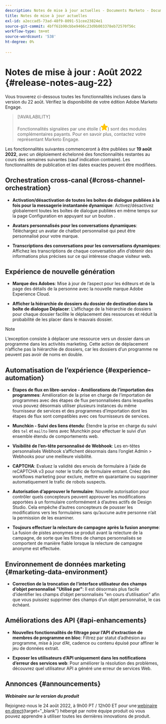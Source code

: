 ```yaml
---
description: Notes de mise à jour actuelles - Documents Marketo - Documentation du produit
title: Notes de mise à jour actuelles
exl-id: a2eccad5-73ad-48f9-8091-51cee23824e1
source-git-commit: 4bff61b90cbbe9466c23d9b003378eb72570f56c
workflow-type: tm+mt
source-wordcount: '538'
ht-degree: 0%

---
```


# Notes de mise à jour : Août 2022 {#release-notes-aug-22}

Vous trouverez ci-dessous toutes les fonctionnalités incluses dans la version du 22 août. Vérifiez la disponibilité de votre édition Adobe Marketo Engage.

>[!AVAILABILITY]
>
>Fonctionnalités signalées par une étoile (![star](assets/yellow-star.png)) sont des modules complémentaires payants. Pour en savoir plus, contactez votre représentant Marketo Engage.

Les fonctionnalités suivantes commenceront à être publiées sur **19 août 2022**, avec un déploiement échelonné des fonctionnalités restantes au cours des semaines suivantes (sauf indication contraire). Les fonctionnalités de publication et les dates exactes peuvent être modifiées.

## Orchestration cross-canal {#cross-channel-orchestration}

* **Activation/désactivation de toutes les boîtes de dialogue publiées à la fois pour la messagerie instantanée dynamique**: Activez/désactivez globalement toutes les boîtes de dialogue publiées en même temps sur la page Configuration en appuyant sur un bouton .

* **Avatars personnalisés pour les conversations dynamiques**: Téléchargez un avatar de chatbot personnalisé qui peut être personnalisé pour votre marque.

* **Transcriptions des conversations pour les conversations dynamiques**: Affichez les transcriptions de chaque conversation afin d’obtenir des informations plus précises sur ce qui intéresse chaque visiteur web.

## Expérience de nouvelle génération

* **Marque des Adobes**: Mise à jour de l’aspect pour les éditeurs et de la page des détails de la personne avec la nouvelle marque Adobe Experience Cloud.

* **Afficher la hiérarchie de dossiers du dossier de destination dans la boîte de dialogue Déplacer**: L’affichage de la hiérarchie de dossiers pour chaque dossier facilite le déplacement des ressources et réduit la probabilité de les placer dans le mauvais dossier.

>[!NOTE]
>
>L’exception consiste à déplacer une ressource vers un dossier dans un programme dans les activités marketing. Cette action de déplacement n’affiche pas la hiérarchie de dossiers, car les dossiers d’un programme ne peuvent pas avoir de noms en double.

## Automatisation de l’expérience {#experience-automation}

* **Étapes de flux en libre-service - Améliorations de l’importation des programmes**: Amélioration de la prise en charge de l’importation de programmes avec des étapes de flux personnalisées dans lesquelles vous pouvez désormais utiliser plusieurs instances du même fournisseur de services et des programmes d’importation dont les étapes de flux sont compatibles avec ces fournisseurs de services.

* **Munchkin - Suivi des liens étendu**: Étendre la prise en charge du suivi des `tel` et `mailto` liens avec Munchkin pour effectuer le suivi d’un ensemble étendu de comportements web.

* **Visibilité de l’en-tête personnalisé de Webhook**: Les en-têtes personnalisés Webhook s’affichent désormais dans l’onglet Admin > Webhooks pour une meilleure visibilité.

* **CAPTCHA**: Evaluez la validité des envois de formulaire à l’aide de reCAPTCHA v3 pour noter le trafic de formulaire entrant. Créez des workflows marketing pour exclure, mettre en quarantaine ou supprimer automatiquement le trafic de robots suspects.

* **Autorisation d’approuver le formulaire**: Nouvelle autorisation pour contrôler quels concepteurs peuvent approuver les modifications apportées à un formulaire conformément à d’autres actifs de Design Studio. Cela empêche d’autres concepteurs de pousser les modifications vers les formulaires sans qu’aucune autre personne n’ait la permission de les examiner.

* **Toujours effectuer la relecture de campagne après la fusion anonyme**: La fusion de pistes anonymes se produit avant la relecture de la campagne, de sorte que les filtres de champs personnalisés se comportent de manière fiable lorsque la relecture de campagne anonyme est effectuée.

## Environnement de données marketing {#marketing-data-environment}

* **Correction de la troncation de l’interface utilisateur des champs d’objet personnalisé &quot;Utilisé par&quot;**: Il est désormais plus facile d’identifier les champs d’objet personnalisés &quot;en cours d’utilisation&quot; afin que vous puissiez supprimer des champs d’un objet personnalisé, le cas échéant.

## Améliorations des API {#api-enhancements}

* **Nouvelles fonctionnalités de filtrage pour l’API d’extraction de membres de programme en bloc**: Filtrez par statut d’adhésion au programme, mise à jour d’At, cadence ou contenu épuisé pour affiner le jeu de données extrait.

* **Exposer les utilisateurs d’API uniquement dans les notifications d’erreur des services web**: Pour améliorer la résolution des problèmes, découvrez quel utilisateur API a généré une erreur de services Web.

## Annonces {#announcements}

**_Webinaire sur la version du produit_**

Rejoignez-nous le 24 août 2022, à 9h00 PT / 12h00 ET pour une [webinaire en direct](https://engage.marketo.com/2022_June_August_Release_Webinar_RegistrationPage.html){target=&quot;_blank&quot;} hébergé par notre équipe produit où vous pouvez apprendre à utiliser toutes les dernières innovations de produit.
